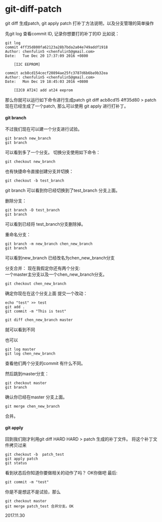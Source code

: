 # git-diff-patch
git diff 生成patch, git apply patch 打补丁方法说明，以及分支管理的简单操作

先git log 查看commit ID, 记录你想要打的补丁的ID
比如说：
```
git log
commit 4ff35d800fa62123a28b7bda2a04e749addf1918
Author: chenfulin5 <chenfulin5@gmail.com>
Date:   Tue Dec 20 17:37:09 2016 +0800

    [I2C EEPROM]

commit acb8cd154cecf20894ae25fc3787d6b6ba9b32ea
Author: chenfulin5 <chenfulin5@gmail.com>
Date:   Mon Dec 19 18:45:03 2016 +0800

    [I2C0 AT24] add at24 eeprom
```
那么你就可以运行如下命令进行生成patch
git diff acb8cd15   4ff35d80  > patch
现在已经生成了一个patch, 那么可以使用 git apply 进行打补丁。

#### git branch

不过我们现在可以建一个分支进行试验。
```
git branch new_branch
git branch  
```
可以看到多了一个分支。
切换分支使用如下命令：
```
git checkout new_branch
```
也有快捷命令直接创建分支并切换：
```
git checkout -b test_branch
```
git branch 可以看到你已经切换到了test_branch 分支上面。

删除分支：
```
git branch -D test_branch
git branch 
```
可以看到已经将 test_branch分支删除掉。


重命名分支：
```
git branch -m new_branch chen_new_branch
git branch 
```
可以看到new_branch 已经改名为chen_new_branch分支

分支合并：
现在我假定你还有两个分支:    
一个master主分支以及一个chen_new_branch分支。
```
git checkout chen_new_branch 
```
确定你现在在这个分支上面
提交一个改动：
```
echo "test" >> test
git add .
git commit -m "This is test"

git diff chen_new_branch master 
```
就可以看到不同   

也可以
```
git log master
git log chen_new_branch
```
查看他们两个分支的commit 有什么不同。

然后跳到master分支：
```
git checkout master
git branch 
```
确认你已经在master 分支上面。
```
git merge chen_new_branch 
```
合并。

#### git apply

回到我们刚才利用git diff HARD HARD > patch 生成的补丁文件。
将这个补丁文件拷贝过来
```
git checkout -b  patch_test
git apply patch
git status 
```
看到状态后你知道你要做相关的动作了吗？
OK你做吧
最后:
```
git commit -m "test"
```

你是不是想这不是试验，那么
```
git checkout master
git merge patch_test 合并分支。OK
```
2017.11.30

